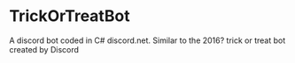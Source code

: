 # TrickOrTreatBot

A discord bot coded in C# discord.net. Similar to the 2016? trick or treat bot created by Discord 
